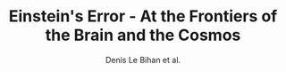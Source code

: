---
cat: ciel
subcat: neurophysics
bestof: false
author: Denis Le Bihan et al.
title: Einstein's Error - At the Frontiers of the Brain and the Cosmos
year: 2022
type: book
---
